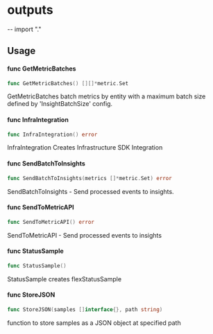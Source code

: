 # outputs
--
    import "."


## Usage

#### func  GetMetricBatches

```go
func GetMetricBatches() [][]*metric.Set
```
GetMetricBatches batch metrics by entity with a maximum batch size defined by
'InsightBatchSize' config.

#### func  InfraIntegration

```go
func InfraIntegration() error
```
InfraIntegration Creates Infrastructure SDK Integration

#### func  SendBatchToInsights

```go
func SendBatchToInsights(metrics []*metric.Set) error
```
SendBatchToInsights - Send processed events to insights.

#### func  SendToMetricAPI

```go
func SendToMetricAPI() error
```
SendToMetricAPI - Send processed events to insights

#### func  StatusSample

```go
func StatusSample()
```
StatusSample creates flexStatusSample

#### func  StoreJSON

```go
func StoreJSON(samples []interface{}, path string)
```
function to store samples as a JSON object at specified path
